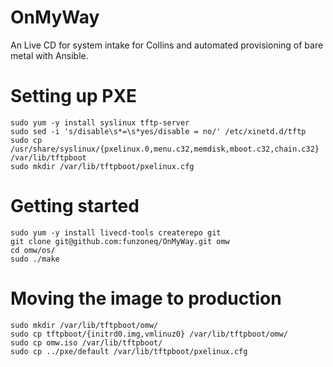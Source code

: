 OnMyWay
=======

An Live CD for system intake for Collins and automated provisioning of bare metal with Ansible.

# Setting up PXE
    sudo yum -y install syslinux tftp-server
    sudo sed -i 's/disable\s*=\s*yes/disable = no/' /etc/xinetd.d/tftp
    sudo cp /usr/share/syslinux/{pxelinux.0,menu.c32,memdisk,mboot.c32,chain.c32} /var/lib/tftpboot
    sudo mkdir /var/lib/tftpboot/pxelinux.cfg

# Getting started
    sudo yum -y install livecd-tools createrepo git
    git clone git@github.com:funzoneq/OnMyWay.git omw
    cd omw/os/
    sudo ./make

# Moving the image to production
    sudo mkdir /var/lib/tftpboot/omw/
    sudo cp tftpboot/{initrd0.img,vmlinuz0} /var/lib/tftpboot/omw/
    sudo cp omw.iso /var/lib/tftpboot/
    sudo cp ../pxe/default /var/lib/tftpboot/pxelinux.cfg

